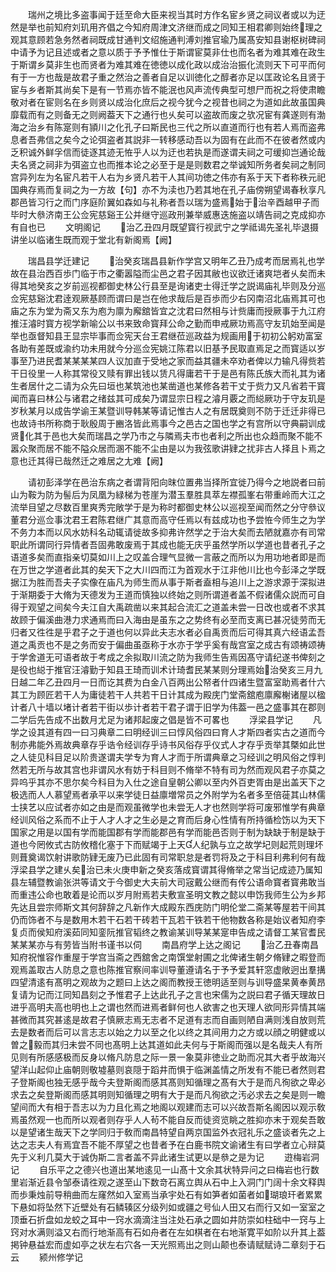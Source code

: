 <!-- { "loadSidebar": true } -->
　　瑞州之境比多盗事闻于廷至命大臣来视当其时方作名宦乡贤之祠议者或以为迂然是举也前知府刘玑用齐倡之今知府周津文济继而成之同知王相君卿则始终理之观其意顾若急务然者祠既成甘通判文绍施通判溥刘推官瑜乃属髙安知县谢枢树碑祠中请予为记且述或者之意以质于予予惟仕于斯谓宦莫非仕也而名者为难其难在政生于斯谓乡莫非生也而贤者为难其难在徳徳以成化政以成治治振化流则天下可平而何有于一方也哉是故君子重之然治之善者自足以训徳化之醇者亦足以匡政论名且贤于宦与乡者斯其尚矣下是有一节焉亦皆不能泯也风声流传典型可想尸而祝之将使肃瞻敬对者在宦则名在乡则贤以成治化庶后之视今犹今之视昔也祠之为道如此故虽国典靡载而有之则备无之则阙葢天下之通行也乆矣可以盗故而废之欤况宦有龚遂则有渤海之治乡有陈寔则有頴川之化孔子曰斯民也三代之所以直道而行也有若人焉而盗弗息者吾弗信之矣今之论弭盗者其説非一转移感动吾以为固有在此而不在彼者然或内乏积诚外鲜孚信而徒逐其迹无恠乎人以为迂也若执是而遂谓夫祠之可缓抑岂通论哉夫名贤之祠非为弭盗立也而推本论之必至于是是则数君之举诚知所务者矣祠之制同宫异列左为名宦凡若干人右为乡贤凡若干人其间功徳之伟亦有系于天下者称秩元祀国典存焉而复祠之为一方故【句】亦不为渎也乃若其地在孔子庙傍朔望谒春秋享凡郡邑皆习行之而门序庭阶翼如森如与礼称者吾以瑞为盛焉始于治辛酉越甲子而毕时大叅济南王公佥宪慈谿王公并继守巡政刑兼举威惠迭施盗以靖告祠之克成抑亦有自也已
　　文明阁记
　　治乙丑四月既望寳行视武宁之学祗谒先圣礼毕退摄讲坐以临诸生既而观于堂北有新阁焉【阙】













　　瑞昌县学迁建记
　　治癸亥瑞昌县新作学宫又明年乙丑乃成考而居焉礼也学故在县治西百歩门临于市之衢嚣隘而尘邑之君子因其敝也议欲迁诸爽垲者乆矣而未得其地癸亥之岁前巡视都御史林公行县至是询诸吏士得迁学之説谒庙礼毕则及分巡佥宪慈谿沈君逹观厥基顾而谓曰是岂在他求哉后是百歩而少右冈南沼北庙焉其可也庙之东为堂为斋又东为庖为廪为廨舘皆宜之沈君曰然相与计赀庸而授厥事于九江府推汪濬时寳方视学新喻公以书来致命寳拜公命之勤而申戒厥功焉高守友玑始至闻是举也亟督知县王显宗毕事而佥宪天台王君继莅巡政益为规画用于初初公躬劝富室各助有差既或渝约功未用就今分巡佥宪姚江陈君以旧基予民取直焉足之而寳适以岁事至乃进民耆某某某某四人议加直于受地之家而益其疆未卒劝者俾以力输凡得赀若干日役里一人称其常役又赎有罪出钱以赁凡得庸若干于是邑有陈氏族大而礼其为诸生者居什之二请为众先曰垣也某筑池也某凿道也某修各若干丈于赀力又凡省若干寳闻而喜曰林公与诸君之绪兹其可成矣乃谓显宗日程之濬月覈之而縂厥功于守友玑是岁秋某月以成告学谕王某暨训导韩某等请记惟古人之有居既奠则不防于迁迁非得已也故诗书所称商于耿殷周于豳洛皆此焉事今之邑古之国也学之有宫所以守典嗣训成贤化其于邑也大矣而瑞昌之学乃市之与隣焉夫市也者利之所出也众趋而聚不能不嚣众聚而居不能不隘众居而溷不能不尘由是以为我弦歌讲肄之扰非古人择且卜焉之意也迁其得已哉然迁之难居之尢难【阙】


















　　请初彭泽学在邑治东病之者谓背阳向昩位置弗当择所宜徙乃得今之地説者曰前山为鞍为防为髻后为凤凰为緑梯为苍崖为潜玉羣胜具萃左襟孤峯右带重岭而大江之流举目望之尽数百里爽秀完敞学于是为称时都御史林公以巡视至闻而然之分守叅议董君分巡佥事沈君王君陈君继广其意而高守任焉以有兹成功也予尝恠今师生之为学不务力本而以风水妨科名动辄请徙故多抑弗许然学之于治大矣而去陋就嘉亦有司常职此所谓同行异情者吾固弗敢废焉于其成也能无庆乎虽然学所以学道也昔者孔子之语道多矣而直指亲切莫如川上之叹盖合理气显微一言蔽之而所以为用功地者即是而在万世之学道者此其的矣天下之大川四而江为首观水于江非他川比也今彭泽之学既据江为胜而吾夫子实像在庙凡为师生而从事于斯者盍相与追川上之游求源于深拟进于渐期委于大脩为天德发为王道而慎独以终始之则所谓道者盖不假诸儒众説而可自得于观望之间矣今夫江自大禹疏凿以来其起合流汇之道盖未尝一日改也或者不求其故顾于偏溪曲港力求通焉而曰入海由是虽东之之势终有必至而支离已甚况徒劳而无归者又徃徃是乎君子之于道也何以异此夫志水者必自禹贡而后可得其真六经语孟吾道之禹贡也不是之务而安于偏曲虽亟称于水亦于学乎奚有哉宫室之成古有颂祷颂祷于学舍道无可语者故于考成之余拟取川流之防为我师生告焉因髙守请纪遂书俾刻之是役也縂于推官汪濬勤于知县王琦而训术计琦耆民某某则分理焉始治癸亥三月九日越二年乙丑四月一日而讫其费为白金八百两出公帑者什四诸生暨富室助焉者什六其工为顾匠若干人为庸徒若干人共若干日计其成为殿庑门堂斋舘庖廪廨榭诸屋以楹计者八十墙以堵计者若干街以歩计者若干君子谓于旧学为伟葢一邑之盛事其在郡则二学后先告成不出数月尤足为诸邦起废之倡是皆不可畧也
　　浮梁县学记
　　凡学之设其道有四一曰习典章二曰明经训三曰惇风俗四曰育人才斯四者实古之道而今制亦弗能外焉故典章存乎诰令经训存乎诗书风俗存乎仪式人才存乎贡举其槩如此世之人徒见科目足以阶贵遂谓夫学专为育人才而于所谓典章之习经训之明风俗之惇判然若无所与故其宫也非谓风水有妨于科目则不脩举不特有司为然而观风君子亦莫之异呜乎其亦不思尔矣今科目为入仕之途自皇朝公卿以至内外百吏胥由是出盖天下之极选而人人慕望焉者承平以来学徒日益廪増常员之外附学为名者多至倍蓰其山林儒士挟艺以应试者亦如之由是而观虽微学也未尝无人才也然则学将可废邪惟学有典章经训风俗之系而不止于人才人才之生必是之育而后身心性情有所持循检饬以为天下国家之用是以国有学而能国郡有学而能郡邑有学而能邑否则于制为缺缺于制是缺于道也今罔攸式古防攸稽化塞于下而赋竭于上天人纪孰与立之故学圮则起荒则理坏则葺奠谒饮射讲歌防肄无废乃已此固有司常职怠是者罚将及之于科目利弗利何有哉浮梁县学之建乆矣治已未火庚申新之癸亥落成寳谓其得脩举之常当记成迹乃属知县左辅暨教谕张洪等请文于今御史大夫前大司宼戴公继而有传公语命寳者寳弗敢当而重违公命也敢着是论而以岁月附焉若夫敷宣圣明文教之懿以申饬我师生公为乡邦先达且尝宗师斯文其何辞辞之凡新作大成殿东西庑防门明伦堂二斋某等屋若干间其仍而饰者不与是数用木若干石若干砖若干瓦若干铁若干他物数各称是始议者知府李复贞而侯知府溪茹同知銮阮推官韬终之教谕某训导某某寔申告成之请督工某官耆民某某某亦与有劳皆当附书谨书以伺
　　南昌府学上达之阁记
　　治乙丑春南昌知府祝惟容作重屋于学宫当斋之西舘舍之南馔堂射圃之北俾诸生朝夕脩肄之暇登而观焉盖取古人防息之意也陈推官察间率训导董遵请名于予予爱其轩窓虚敞迥出羣搆四望清逺有髙明之观故为之题曰上达之阁而教授王徳明适至则与训导盛杲黄奉黄昂复请为记而江同知昌刻之予惟君子上达此孔子之言也宋儒为之説曰君子循天理故日进乎高明夫高也明也上之谓也然而进焉者鲜何也人欲害之也天理人欲同形异情其端甚微而其究甚逺是故君子慎厥志焉无志者不足道有志而自画则陋自满则浅自放则荒去是数者而后可以言志志以始之力以至之化以终之其间用力之方或以顔之明健或以曽之毅而其归未尝不同也髙明上达其道如此夫何与于斯阁而强以是名哉夫人有所见则有所感感极而反身以脩凡防息之际一景一象莫非徳业之助而况其大者乎故海兴望洋山起仰止庙朝则敬墟墓则哀隠于蹈井而惧于临渊盖情之所发有不能已者然则君子登斯阁也独无感乎哉今夫登斯阁而感其髙则知循理之髙有大于是而凡徇欲之卑必求去之矣登斯阁而感其明则知循理之明有大于是而凡徇欲之汚必求去之矣是则一瞻望间而大有相于吾志以为力且化焉之地阁以观建而志可以兴故吾斯名阁因以观示敎焉虽然观一也而所以观者则存乎人人茍不能自反而徒资览眺之胜抑亦末于观矣吾敢以是望诸生哉天下之学同归于敎而南昌特望自两京国监外衣冠礼乐之盛谈者先之上达之志夫人有焉宜吾不能不厚望之也昔者予在白鹿书院文谕诸生有曰学者立心辩莫先于义利几莫大于诚伪斯二言者盖不异此诸生试更以是叅之是为记
　　逰梅岩洞记
　　自乐平之之德兴也道出某地逺见一山髙十文余其状特异问之曰梅岩也行数里岩渐近县令邹泰请徃观之遂至山下数竒石离立舆从石中上入洞门门阔十余文释舆而歩秉烛前导稍曲而左窿然如入室焉当承宇处石有如笋者如菌者如瑚琅玕者累累下悬如将坠然下近壁处有石鳞辏区分级列如或疆之号仙人田又右而行又如一室室之顶垂石折盘如龙蛟之耳中一窍水滴滴注当注处石承之圆如井防崇如柱础中一窍与上窍对水满则溢又右而行地渐高有石如舟者在左如棋者在右地渐寛平如阶以升其上葢掲钟悬益宏而虚如亭之状左右穴各一天光照焉出之则山颠也泰请赋赋诗二章刻于石云
　　颍州修学记
